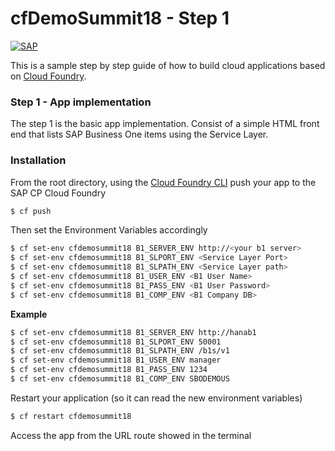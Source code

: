 # cfDemoSummit18 - Step 1
[![SAP](https://i.imgur.com/kkQTp3m.png)](https://cloudplatform.sap.com)

This is a sample step by step guide of how to build cloud applications based on [Cloud Foundry](https://www.cloudfoundry.org/). 

### Step 1 - App implementation
The step 1 is the basic app implementation. Consist of a simple HTML front end that lists SAP Business One items using the Service Layer.

### Installation
From the root directory, using the [Cloud Foundry CLI](https://docs.cloudfoundry.org/cf-cli/install-go-cli.html) push your app to the SAP CP Cloud Foundry
```sh
$ cf push
```
Then set the Environment Variables accordingly
```sh
$ cf set-env cfdemosummit18 B1_SERVER_ENV http://<your b1 server>
$ cf set-env cfdemosummit18 B1_SLPORT_ENV <Service Layer Port>
$ cf set-env cfdemosummit18 B1_SLPATH_ENV <Service Layer path>
$ cf set-env cfdemosummit18 B1_USER_ENV <B1 User Name>
$ cf set-env cfdemosummit18 B1_PASS_ENV <B1 User Password>
$ cf set-env cfdemosummit18 B1_COMP_ENV <B1 Company DB>
```
**Example**
```sh
$ cf set-env cfdemosummit18 B1_SERVER_ENV http://hanab1
$ cf set-env cfdemosummit18 B1_SLPORT_ENV 50001
$ cf set-env cfdemosummit18 B1_SLPATH_ENV /b1s/v1
$ cf set-env cfdemosummit18 B1_USER_ENV manager
$ cf set-env cfdemosummit18 B1_PASS_ENV 1234
$ cf set-env cfdemosummit18 B1_COMP_ENV SBODEMOUS
```

Restart your application (so it can read the new environment variables)
```sh
$ cf restart cfdemosummit18
```

Access the app from the URL route showed in the terminal